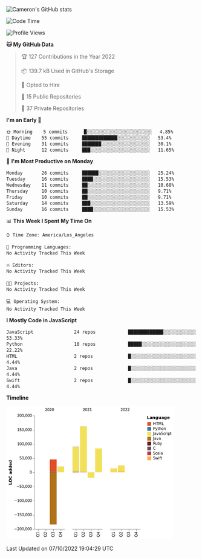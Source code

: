 ![Cameron's GitHub stats](https://github-readme-stats.vercel.app/api?username=gouldcs&show_icons=true&theme=great-gatsby&show_icons=true&count_private=true)


<!--START_SECTION:waka-->
![Code Time](http://img.shields.io/badge/Code%20Time-105%20hrs%2048%20mins-blue)

![Profile Views](http://img.shields.io/badge/Profile%20Views-0-blue)

**🐱 My GitHub Data** 

> 🏆 127 Contributions in the Year 2022
 > 
> 📦 139.7 kB Used in GitHub's Storage 
 > 
> 💼 Opted to Hire
 > 
> 📜 15 Public Repositories 
 > 
> 🔑 37 Private Repositories  
 > 
**I'm an Early 🐤** 

```text
🌞 Morning    5 commits      █░░░░░░░░░░░░░░░░░░░░░░░░   4.85% 
🌆 Daytime    55 commits     █████████████░░░░░░░░░░░░   53.4% 
🌃 Evening    31 commits     ███████░░░░░░░░░░░░░░░░░░   30.1% 
🌙 Night      12 commits     ███░░░░░░░░░░░░░░░░░░░░░░   11.65%

```
📅 **I'm Most Productive on Monday** 

```text
Monday       26 commits     ██████░░░░░░░░░░░░░░░░░░░   25.24% 
Tuesday      16 commits     ████░░░░░░░░░░░░░░░░░░░░░   15.53% 
Wednesday    11 commits     ██░░░░░░░░░░░░░░░░░░░░░░░   10.68% 
Thursday     10 commits     ██░░░░░░░░░░░░░░░░░░░░░░░   9.71% 
Friday       10 commits     ██░░░░░░░░░░░░░░░░░░░░░░░   9.71% 
Saturday     14 commits     ███░░░░░░░░░░░░░░░░░░░░░░   13.59% 
Sunday       16 commits     ████░░░░░░░░░░░░░░░░░░░░░   15.53%

```


📊 **This Week I Spent My Time On** 

```text
⌚︎ Time Zone: America/Los_Angeles

💬 Programming Languages: 
No Activity Tracked This Week

🔥 Editors: 
No Activity Tracked This Week

🐱‍💻 Projects: 
No Activity Tracked This Week

💻 Operating System: 
No Activity Tracked This Week

```

**I Mostly Code in JavaScript** 

```text
JavaScript               24 repos            █████████████░░░░░░░░░░░░   53.33% 
Python                   10 repos            █████░░░░░░░░░░░░░░░░░░░░   22.22% 
HTML                     2 repos             █░░░░░░░░░░░░░░░░░░░░░░░░   4.44% 
Java                     2 repos             █░░░░░░░░░░░░░░░░░░░░░░░░   4.44% 
Swift                    2 repos             █░░░░░░░░░░░░░░░░░░░░░░░░   4.44%

```


**Timeline**

![Chart not found](https://raw.githubusercontent.com/gouldcs/gouldcs/main/charts/bar_graph.png) 


 Last Updated on 07/10/2022 19:04:29 UTC
<!--END_SECTION:waka-->

<!--
**gouldcs/gouldcs** is a ✨ _special_ ✨ repository because its `README.md` (this file) appears on your GitHub profile.

Here are some ideas to get you started:

- 🔭 I’m currently working on ...
- 🌱 I’m currently learning ...
- 👯 I’m looking to collaborate on ...
- 🤔 I’m looking for help with ...
- 💬 Ask me about ...
- 📫 How to reach me: ...
- 😄 Pronouns: ...
- ⚡ Fun fact: ...
-->
